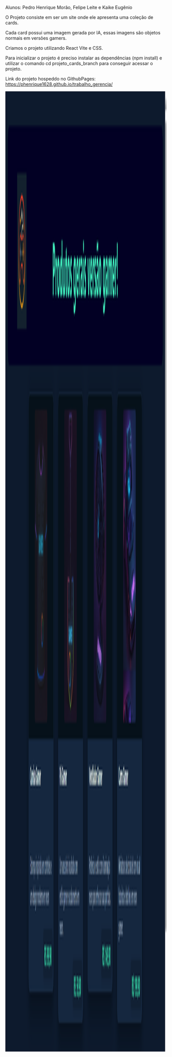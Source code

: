 Alunos: Pedro Henrique Morão, Felipe Leite e Kaike Eugênio


O Projeto consiste em ser um site onde ele apresenta uma coleção de cards.

Cada card possui uma imagem gerada por IA, essas imagens são objetos normais em versões gamers.

Criamos o projeto utilizando React Vite e CSS.

Para inicializar o projeto é preciso instalar as dependências (npm install) e utilizar o comando cd projeto_cards_branch para conseguir acessar o projeto.

Link do projeto hospeddo no GithubPages: https://phenrique1628.github.io/trabalho_gerencia/

<img width="1200" height="3000" src="/public/Captura de tela 2025-09-29 221644.png">